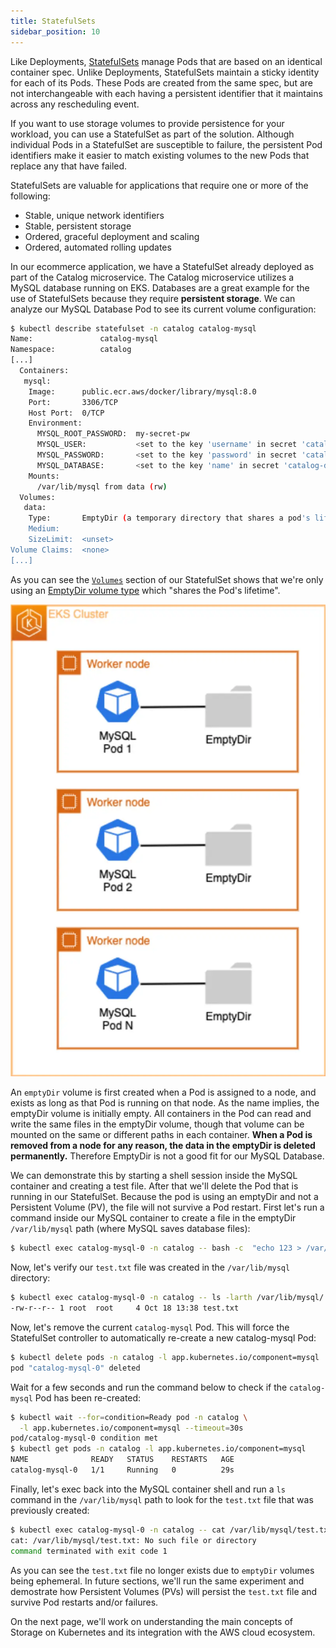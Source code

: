 ```yaml
---
title: StatefulSets
sidebar_position: 10
---
```


Like Deployments, [StatefulSets](https://kubernetes.io/docs/concepts/workloads/controllers/statefulset/) manage Pods that are based on an identical container spec. Unlike Deployments, StatefulSets maintain a sticky identity for each of its Pods. These Pods are created from the same spec, but are not interchangeable with each having a persistent identifier that it maintains across any rescheduling event.

If you want to use storage volumes to provide persistence for your workload, you can use a StatefulSet as part of the solution. Although individual Pods in a StatefulSet are susceptible to failure, the persistent Pod identifiers make it easier to match existing volumes to the new Pods that replace any that have failed.

StatefulSets are valuable for applications that require one or more of the following:

- Stable, unique network identifiers
- Stable, persistent storage
- Ordered, graceful deployment and scaling
- Ordered, automated rolling updates

In our ecommerce application, we have a StatefulSet already deployed as part of the Catalog microservice. The Catalog microservice utilizes a MySQL database running on EKS. Databases are a great example for the use of StatefulSets because they require **persistent storage**. We can analyze our MySQL Database Pod to see its current volume configuration:

```bash
$ kubectl describe statefulset -n catalog catalog-mysql
Name:               catalog-mysql
Namespace:          catalog
[...]
  Containers:
   mysql:
    Image:      public.ecr.aws/docker/library/mysql:8.0
    Port:       3306/TCP
    Host Port:  0/TCP
    Environment:
      MYSQL_ROOT_PASSWORD:  my-secret-pw
      MYSQL_USER:           <set to the key 'username' in secret 'catalog-db'>  Optional: false
      MYSQL_PASSWORD:       <set to the key 'password' in secret 'catalog-db'>  Optional: false
      MYSQL_DATABASE:       <set to the key 'name' in secret 'catalog-db'>      Optional: false
    Mounts:
      /var/lib/mysql from data (rw)
  Volumes:
   data:
    Type:       EmptyDir (a temporary directory that shares a pod's lifetime)
    Medium:
    SizeLimit:  <unset>
Volume Claims:  <none>
[...]
```

As you can see the [`Volumes`](https://kubernetes.io/docs/concepts/storage/volumes/#emptydir-configuration-example) section of our StatefulSet shows that we're only using an [EmptyDir volume type](https://kubernetes.io/docs/concepts/storage/volumes/#emptydir) which "shares the Pod's lifetime".

![MySQL with emptyDir](./assets/mysql-emptydir.webp)

An `emptyDir` volume is first created when a Pod is assigned to a node, and exists as long as that Pod is running on that node. As the name implies, the emptyDir volume is initially empty. All containers in the Pod can read and write the same files in the emptyDir volume, though that volume can be mounted on the same or different paths in each container. **When a Pod is removed from a node for any reason, the data in the emptyDir is deleted permanently.** Therefore EmptyDir is not a good fit for our MySQL Database.

We can demonstrate this by starting a shell session inside the MySQL container and creating a test file. After that we'll delete the Pod that is running in our StatefulSet. Because the pod is using an emptyDir and not a Persistent Volume (PV), the file will not survive a Pod restart. First let's run a command inside our MySQL container to create a file in the emptyDir `/var/lib/mysql` path (where MySQL saves database files):

```bash
$ kubectl exec catalog-mysql-0 -n catalog -- bash -c  "echo 123 > /var/lib/mysql/test.txt"
```

Now, let's verify our `test.txt` file was created in the `/var/lib/mysql` directory:

```bash
$ kubectl exec catalog-mysql-0 -n catalog -- ls -larth /var/lib/mysql/ | grep -i test
-rw-r--r-- 1 root  root     4 Oct 18 13:38 test.txt
```

Now, let's remove the current `catalog-mysql` Pod. This will force the StatefulSet controller to automatically re-create a new catalog-mysql Pod:

```bash
$ kubectl delete pods -n catalog -l app.kubernetes.io/component=mysql
pod "catalog-mysql-0" deleted
```

Wait for a few seconds and run the command below to check if the `catalog-mysql` Pod has been re-created:

```bash
$ kubectl wait --for=condition=Ready pod -n catalog \
  -l app.kubernetes.io/component=mysql --timeout=30s
pod/catalog-mysql-0 condition met
$ kubectl get pods -n catalog -l app.kubernetes.io/component=mysql
NAME              READY   STATUS    RESTARTS   AGE
catalog-mysql-0   1/1     Running   0          29s
```

Finally, let's exec back into the MySQL container shell and run a `ls` command in the `/var/lib/mysql` path to look for the `test.txt` file that was previously created:

```bash expectError=true
$ kubectl exec catalog-mysql-0 -n catalog -- cat /var/lib/mysql/test.txt
cat: /var/lib/mysql/test.txt: No such file or directory
command terminated with exit code 1
```

As you can see the `test.txt` file no longer exists due to `emptyDir` volumes being ephemeral. In future sections, we'll run the same experiment and demostrate how Persistent Volumes (PVs) will persist the `test.txt` file and survive Pod restarts and/or failures.

On the next page, we'll work on understanding the main concepts of Storage on Kubernetes and its integration with the AWS cloud ecosystem.
